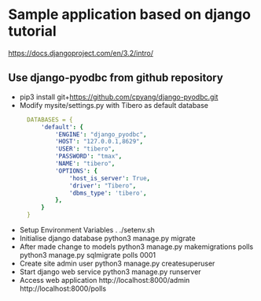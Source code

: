 # Sample application based on django tutorial
https://docs.djangoproject.com/en/3.2/intro/

## Use django-pyodbc from github repository
* pip3 install git+https://github.com/cpyang/django-pyodbc.git  
* Modify mysite/settings.py with Tibero as default database  
  ```yaml
    DATABASES = {  
        'default': {  
            'ENGINE': "django_pyodbc",  
            'HOST': "127.0.0.1,8629",  
            'USER': "tibero",  
            'PASSWORD': "tmax",  
            'NAME': "tibero",  
            'OPTIONS': {  
                'host_is_server': True,  
                'driver': "Tibero",  
                'dbms_type': 'tibero',  
            },  
        }  
    }  
  ```
* Setup Environment Variables
    . ./setenv.sh
* Initialise django database
    python3 manage.py migrate
* After made change to models
    python3 manage.py makemigrations polls  
    python3 manage.py sqlmigrate polls 0001  
* Create site admin user
    python3 manage.py createsuperuser
* Start django web service
    python3 manage.py runserver
* Access web application
    http://localhost:8000/admin  
    http://localhost:8000/polls  
